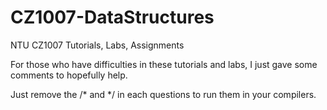 # CZ1007-DataStructures
NTU CZ1007 Tutorials, Labs, Assignments

For those who have difficulties in these tutorials and labs, I just gave some comments to hopefully help.

Just remove the /* and */ in each questions to run them in your compilers.
